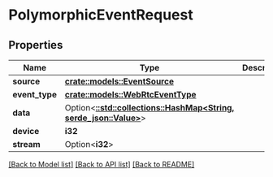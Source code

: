 # PolymorphicEventRequest

## Properties

Name | Type | Description | Notes
------------ | ------------- | ------------- | -------------
**source** | [**crate::models::EventSource**](EventSource.md) |  | 
**event_type** | [**crate::models::WebRtcEventType**](WebRTCEventType.md) |  | 
**data** | Option<[**::std::collections::HashMap<String, serde_json::Value>**](serde_json::Value.md)> |  | [optional]
**device** | **i32** |  | 
**stream** | Option<**i32**> |  | [optional]

[[Back to Model list]](../README.md#documentation-for-models) [[Back to API list]](../README.md#documentation-for-api-endpoints) [[Back to README]](../README.md)


